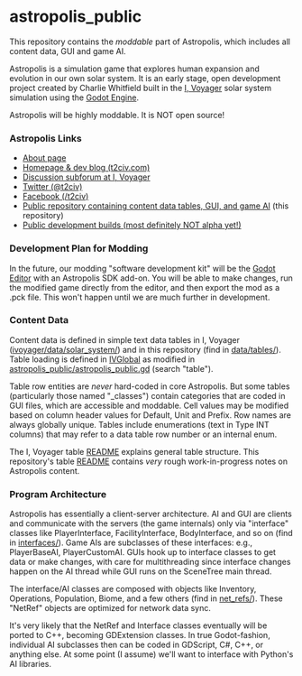 # astropolis_public
This repository contains the *moddable* part of Astropolis, which includes all content data, GUI and game AI.

Astropolis is a simulation game that explores human expansion and evolution in our own solar system. It is an early stage, open development project created by Charlie Whitfield built in the [I, Voyager](https://www.ivoyager.dev/) solar system simulation using the [Godot Engine](https://godotengine.org/).

Astropolis will be highly moddable. It is NOT open source!

### Astropolis Links
* [About page](https://t2civ.com/about/)
* [Homepage & dev blog (t2civ.com)](https://t2civ.com/)
* [Discussion subforum at I, Voyager](https://www.ivoyager.dev/forum/index.php?p=/categories/astropolis)
* [Twitter (@t2civ)](https://twitter.com/t2civ)
* [Facebook (/t2civ)](https://www.facebook.com/t2civ/)
* [Public repository containing content data tables, GUI, and game AI](https://github.com/charliewhitfield/astropolis_public) (this repository)
* [Public development builds (most definitely NOT alpha yet!)](https://github.com/charliewhitfield/astropolis_public/releases)

### Development Plan for Modding
In the future, our modding "software development kit" will be the [Godot Editor](https://godotengine.org/features/) with an Astropolis SDK add-on. You will be able to make changes, run the modified game directly from the editor, and then export the mod as a .pck file. This won't happen until we are much further in development.

### Content Data
Content data is defined in simple text data tables in I, Voyager ([ivoyager/data/solar_system/](https://github.com/ivoyager/ivoyager/tree/master/data/solar_system)) and in this repository (find in [data/tables/](https://github.com/charliewhitfield/astropolis_public/tree/master/data/tables)). Table loading is defined in [IVGlobal](https://github.com/ivoyager/ivoyager/blob/master/singletons/global.gd) as modified in [astropolis_public/astropolis_public.gd](https://github.com/charliewhitfield/astropolis_public/blob/master/astropolis_public.gd) (search "table").


Table row entities are *never* hard-coded in core Astropolis. But some tables (particularly those named "_classes") contain categories that are coded in GUI files, which are accessible and moddable. Cell values may be modified based on column header values for Default, Unit and Prefix. Row names are always globally unique. Tables include enumerations (text in Type INT columns) that may refer to a data table row number or an internal enum.


The I, Voyager table [README](https://github.com/ivoyager/ivoyager/blob/master/data/solar_system/README.txt) explains general table structure. This repository's table [README](https://github.com/charliewhitfield/astropolis_public/blob/master/data/tables/README.md) contains *very* rough work-in-progress notes on Astropolis content.

### Program Architecture
Astropolis has essentially a client-server architecture. AI and GUI are clients and communicate with the servers (the game internals) only via "interface" classes like PlayerInterface, FacilityInterface, BodyInterface, and so on (find in [interfaces/](https://github.com/charliewhitfield/astropolis_public/tree/master/interfaces)). Game AIs are subclasses of these interfaces: e.g., PlayerBaseAI, PlayerCustomAI. GUIs hook up to interface classes to get data or make changes, with care for multithreading since interface changes happen on the AI thread while GUI runs on the SceneTree main thread.


The interface/AI classes are composed with objects like Inventory, Operations, Population, Biome, and a few others (find in [net_refs/](https://github.com/charliewhitfield/astropolis_public/tree/master/net_refs)). These "NetRef" objects are optimized for network data sync.


It's very likely that the NetRef and Interface classes eventually will be ported to C++, becoming GDExtension classes. In true Godot-fashion, individual AI subclasses then can be coded in GDScript, C#, C++, or anything else. At some point (I assume) we'll want to interface with Python's AI libraries.
